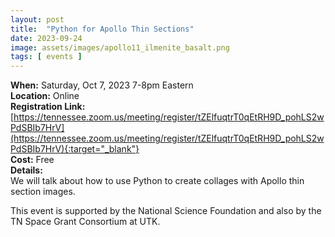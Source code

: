 ```yaml
---
layout: post
title:  "Python for Apollo Thin Sections"
date: 2023-09-24
image: assets/images/apollo11_ilmenite_basalt.png
tags: [ events ]
---
```



**When:** Saturday, Oct 7, 2023 7-8pm Eastern   
**Location:** Online   
**Registration Link:** [https://tennessee.zoom.us/meeting/register/tZElfuqtrT0qEtRH9D_pohLS2wPdSBIb7HrV](https://tennessee.zoom.us/meeting/register/tZElfuqtrT0qEtRH9D_pohLS2wPdSBIb7HrV){:target="_blank"}     
**Cost:** Free  
**Details:**    
We will talk about how to use Python to create collages with Apollo thin section images.
 
This event is supported by the National Science Foundation and also by the TN Space Grant Consortium at UTK.
<br/>
<br/>
<br/>


